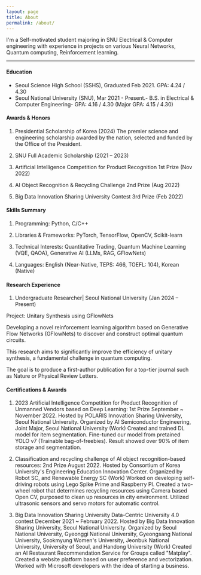 ```yaml
---
layout: page
title: About
permalink: /about/
---
```

I'm a Self-motivated student majoring in SNU Electrical & Computer engineering with experience in projects on various Neural Networks, Quantum computing, Reinforcement learning.


***

#### Education
- Seoul Science High School (SSHS), Graduated Feb 2021. GPA: 4.24 / 4.30
- Seoul National University (SNU), Mar 2021 - Present.- B.S. in Electrical & Computer Engineering- GPA: 4.16 / 4.30 (Major GPA: 4.15 / 4.30)


#### Awards & Honors

1. Presidential Scholarship of Korea (2024)
The premier science and engineering scholarship awarded by the nation, selected and funded by the Office of the President.

2. SNU Full Academic Scholarship (2021 – 2023) 

3. Artificial Intelligence Competition for Product Recognition 1st Prize (Nov 2022) 

4. AI Object Recognition & Recycling Challenge 2nd Prize (Aug 2022) 

5. Big Data Innovation Sharing University Contest 3rd Prize (Feb 2022)

#### Skills Summary

1. Programming: Python, C/C++

2. Libraries & Frameworks: PyTorch, TensorFlow, OpenCV, Scikit-learn 

3. Technical Interests: Quantitative Trading, Quantum Machine Learning (VQE, QAOA), Generative AI (LLMs, RAG, GFlowNets) 

4. Languages: English (Near-Native, TEPS: 466, TOEFL: 104), Korean (Native) 


#### Research Experience

1. Undergraduate Researcher| Seoul National University (Jan 2024 – Present)

Project: Unitary Synthesis using GFlowNets

Developing a novel reinforcement learning algorithm based on Generative Flow Networks (GFlowNets) to discover and construct optimal quantum circuits.

This research aims to significantly improve the efficiency of unitary synthesis, a fundamental challenge in quantum computing.

The goal is to produce a first-author publication for a top-tier journal such as Nature or Physical Review Letters.

#### Certifications & Awards

1. 2023 Artificial Intelligence Competition for Product Recognition of Unmanned Vendors based on Deep Learning: 1st Prize
September ~ November 2022.
Hosted by POLARIS Innovation Sharing University, Seoul National University. Organized by AI Semiconductor Engineering, Joint Major, Seoul National University
(Work) Created and trained DL model for item segmentation. Fine-tuned our model from
pretained YOLO v7 (Trainable bag-of-freebies). Result showed over 90% of item storage and segmentation.

2. Classification and recycling challenge of AI object recognition-based resources: 2nd Prize
August 2022.
Hosted by Consortium of Korea University's Engineering Education Innovation Center. Organized by Robot SC, and Renewable Energy SC
(Work) Worked on developing self-driving robots using Lego Spike Prime and Raspberry PI. Created a two-wheel robot that determines recycling resources using Camera based Open CV, purposed to clean up resources in city environment. Utilized ultrasonic sensors and servo
motors for automatic control.

3. Big Data Innovation Sharing University Data-Centric University 4.0 contest
December 2021 ~ February 2022.
Hosted by Big Data Innovation Sharing University, Seoul National University. Organized by Seoul National University, Gyeonggi National University, Gyeongsang National University, Sookmyung Women's University, Jeonbuk National University, University of Seoul, and Handong University
(Work) Created an AI Restaurant Recommendation Service for Groups called "Matplay". Created a website platform based on user preference and vectorization. Worked with Microsoft developers with the idea of starting a business.
